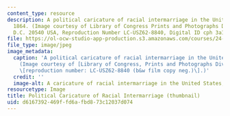 ```yaml
---
content_type: resource
description: A political caricature of racial intermarriage in the United States,
  1864. (Image courtesy of Library of Congress Prints and Photographs Division Washington,
  D.C. 20540 USA, Reproduction Number LC-USZ62-8840, Digital ID cph 3a11386.)
file: https://ol-ocw-studio-app-production.s3.amazonaws.com/courses/24-892-classification-natural-kinds-and-conceptual-change-race-as-a-case-study-spring-2004/d6167392469ffd6afbd873c12037d074_24-892s04-th.jpg
file_type: image/jpeg
image_metadata:
  caption: 'A political caricature of racial intermarriage in the United States, 1864.
    (Image courtesy of [Library of Congress, Prints and Photographs Division](http://www.loc.gov/rr/print/)
    \[reproduction number: LC-USZ62-8840 (b&w film copy neg.)\].)'
  credit: ''
  image-alt: A caricature of racial intermarriage in the United States, 1864.
resourcetype: Image
title: Political Caricature of Racial Intermarriage (thumbnail)
uid: d6167392-469f-fd6a-fbd8-73c12037d074
---
```

